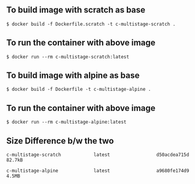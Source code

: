 ## To build image with scratch as base
`$ docker build -f Dockerfile.scratch -t c-multistage-scratch .`

## To run the container with above image
`$ docker run --rm c-multistage-scratch:latest`


## To build image with alpine as base
`$ docker build -f Dockerfile -t c-multistage-alpine .`

## To run the container with above image
`$ docker run --rm c-multistage-alpine:latest`

## Size Difference b/w the two
`c-multistage-scratch            latest                 d50acdea715d        82.7kB`

`c-multistage-alpine             latest                 a9680fe174d9        4.5MB`

